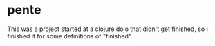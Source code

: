 # pente

This was a project started at a clojure dojo that didn't get finished, so I finished it for some definitions of "finished".